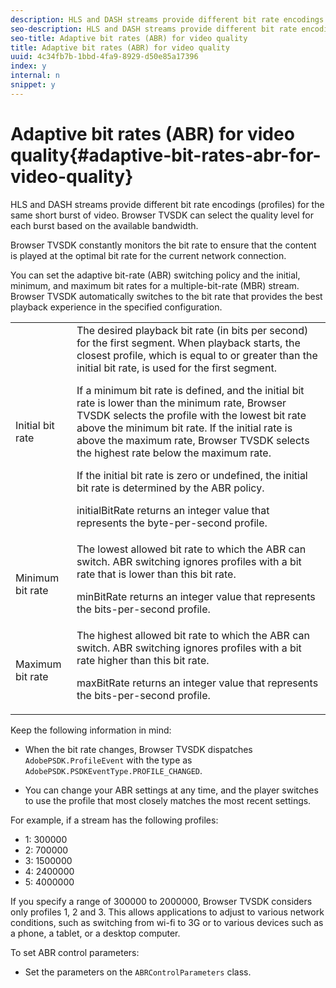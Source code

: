 ```yaml
---
description: HLS and DASH streams provide different bit rate encodings (profiles) for the same short burst of video. Browser TVSDK can select the quality level for each burst based on the available bandwidth.
seo-description: HLS and DASH streams provide different bit rate encodings (profiles) for the same short burst of video. Browser TVSDK can select the quality level for each burst based on the available bandwidth.
seo-title: Adaptive bit rates (ABR) for video quality
title: Adaptive bit rates (ABR) for video quality
uuid: 4c34fb7b-1bbd-4fa9-8929-d50e85a17396
index: y
internal: n
snippet: y
---
```


# Adaptive bit rates (ABR) for video quality{#adaptive-bit-rates-abr-for-video-quality}

HLS and DASH streams provide different bit rate encodings (profiles) for the same short burst of video. Browser TVSDK can select the quality level for each burst based on the available bandwidth.

 Browser TVSDK constantly monitors the bit rate to ensure that the content is played at the optimal bit rate for the current network connection.

You can set the adaptive bit-rate (ABR) switching policy and the initial, minimum, and maximum bit rates for a multiple-bit-rate (MBR) stream. Browser TVSDK automatically switches to the bit rate that provides the best playback experience in the specified configuration. 

<table id="table_AF838E082235406AA359BF1C1A77F85F"> 
 <tbody> 
  <tr> 
   <td colname="col01"> Initial bit rate </td> 
   <td colname="col2">The desired playback bit rate (in bits per second) for the first segment. When playback starts, the closest profile, which is equal to or greater than the initial bit rate, is used for the first segment. <p> If a minimum bit rate is defined, and the initial bit rate is lower than the minimum rate, Browser TVSDK selects the profile with the lowest bit rate above the minimum bit rate. If the initial rate is above the maximum rate, Browser TVSDK selects the highest rate below the maximum rate. </p> <p>If the initial bit rate is zero or undefined, the initial bit rate is determined by the ABR policy. </p> <p><span class="codeph"> initialBitRate</span> returns an integer value that represents the byte-per-second profile. </p> </td> 
  </tr> 
  <tr> 
   <td colname="col01"> Minimum bit rate </td> 
   <td colname="col2">The lowest allowed bit rate to which the ABR can switch. ABR switching ignores profiles with a bit rate that is lower than this bit rate. <p><span class="codeph"> minBitRate</span> returns an integer value that represents the bits-per-second profile. </p> </td> 
  </tr> 
  <tr> 
   <td colname="col01"> Maximum bit rate </td> 
   <td colname="col2">The highest allowed bit rate to which the ABR can switch. ABR switching ignores profiles with a bit rate higher than this bit rate. <p><span class="codeph"> maxBitRate</span> returns an integer value that represents the bits-per-second profile. </p> </td> 
  </tr> 
 </tbody> 
</table>

Keep the following information in mind:

* When the bit rate changes, Browser TVSDK dispatches `AdobePSDK.ProfileEvent` with the type as `AdobePSDK.PSDKEventType.PROFILE_CHANGED`. 

* You can change your ABR settings at any time, and the player switches to use the profile that most closely matches the most recent settings.

For example, if a stream has the following profiles:

* 1: 300000 
* 2: 700000 
* 3: 1500000 
* 4: 2400000 
* 5: 4000000

If you specify a range of 300000 to 2000000, Browser TVSDK considers only profiles 1, 2 and 3. This allows applications to adjust to various network conditions, such as switching from wi-fi to 3G or to various devices such as a phone, a tablet, or a desktop computer.

To set ABR control parameters:

* Set the parameters on the `ABRControlParameters` class.

